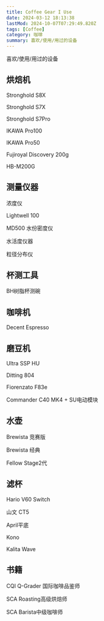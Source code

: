```yaml
---
title: Coffee Gear I Use
date: 2024-03-12 18:13:38
lastMod: 2024-10-07T07:29:49.820Z
tags: [Coffee]
category: 咖啡
summary: 喜欢/使用/用过的设备
---
```


喜欢/使用/用过的设备

## 烘焙机

Stronghold S8X

Stronghold S7X

Stronghold S7Pro

IKAWA Pro100

IKAWA Pro50

Fujiroyal Discovery 200g

HB-M200G

## 测量仪器

浓度仪

Lightwell 100

MD500 水份密度仪

水活度仪器

粒径分布仪

## 杯测工具

BH树脂杯测碗

## 咖啡机

Decent Espresso

## 磨豆机

Ultra SSP HU

Ditting 804

Fiorenzato F83e

Commander C40 MK4 + SU电动模块

## 水壶

Brewista 竞赛版

Brewista 经典

Fellow Stage2代

## 滤杯

Hario V60 Switch

山文 CT5

April平底

Kono

Kalita Wave

## 书籍

CQI Q-Grader 国际咖啡品鉴师

SCA Roasting高级烘焙师

SCA Barista中级咖啡师
